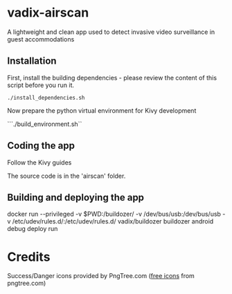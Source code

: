 # vadix-airscan
A lightweight and clean app used to detect invasive video surveillance in guest accommodations

## Installation

First, install the building dependencies - please review the content of this script before you run it.

```./install_dependencies.sh```

Now prepare the python virtual environment for Kivy development

```./build_environment.sh``

## Coding the app

Follow the Kivy guides

The source code is in the 'airscan' folder.

## Building and deploying the app

docker run --privileged -v $PWD:/buildozer/ -v /dev/bus/usb:/dev/bus/usb -v /etc/udev/rules.d/:/etc/udev/rules.d/ vadix/buildozer buildozer android debug deploy run



# Credits

Success/Danger icons provided by PngTree.com ([free icons](https://pngtree.com/free-icon) from pngtree.com)
